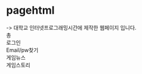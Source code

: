 # pagehtml
-> 대학교 인터넷프로그래밍시간에 제작한 웹페이지 입니다.<br>
 총 <br>
 로그인 <br>
 Email/pw찾기<br>
 게임뉴스 <br>
 게임스토리<br>
 
